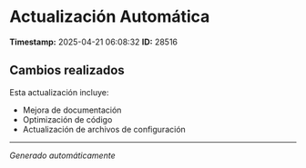 # Actualización Automática

**Timestamp:** 2025-04-21 06:08:32
**ID:** 28516

## Cambios realizados

Esta actualización incluye:
- Mejora de documentación
- Optimización de código
- Actualización de archivos de configuración

---
*Generado automáticamente*
